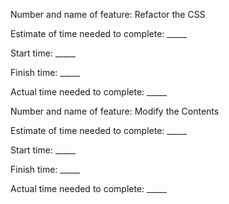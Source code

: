 Number and name of feature: Refactor the CSS

Estimate of time needed to complete: _____

Start time: _____

Finish time: _____

Actual time needed to complete: _____



Number and name of feature: Modify the Contents

Estimate of time needed to complete: _____

Start time: _____

Finish time: _____

Actual time needed to complete: _____
